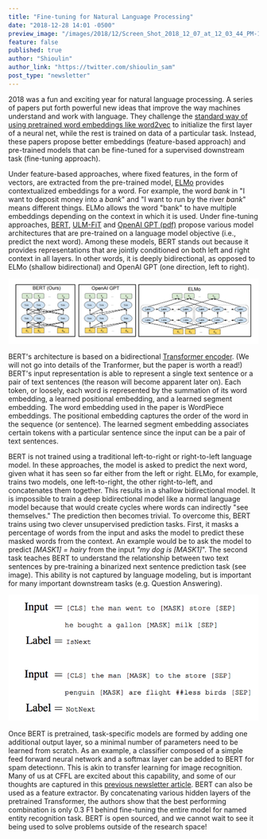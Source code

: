 ```yaml
---
title: "Fine-tuning for Natural Language Processing"
date: "2018-12-28 14:01 -0500"
preview_image: "/images/2018/12/Screen_Shot_2018_12_07_at_12_03_44_PM-1544202300577.png"
feature: false
published: true
author: "Shioulin"
author_link: "https://twitter.com/shioulin_sam"
post_type: "newsletter"
---
```


2018 was a fun and exciting year for natural language processing. A series of papers put forth powerful new ideas that improve the way machines understand and work with language. They challenge the [standard way of using pretrained word embeddings like word2vec](http://ruder.io/nlp-imagenet/) to initialize the first layer of a neural net, while the rest is trained on data of a particular task. Instead, these papers propose better embeddings (feature-based approach) and pre-trained models that can be fine-tuned for a supervised downstream task (fine-tuning approach).

Under feature-based approaches, where fixed features, in the form of vectors, are extracted from the pre-trained model, [ELMo](https://arxiv.org/abs/1802.05365) provides contextualized embeddings for a word. For example, the word _bank_ in "I want to deposit money into a _bank_" and "I want to run by the river _bank_" means different things. ELMo allows the word "bank" to have multiple embeddings depending on the context in which it is used. Under fine-tuning approaches, [BERT](https://arxiv.org/abs/1810.04805), [ULM-FiT](https://arxiv.org/abs/1801.06146) and [OpenAI GPT (pdf)](https://s3-us-west-2.amazonaws.com/openai-assets/research-covers/language-unsupervised/language_understanding_paper.pdf) propose various model architectures that are pre-trained on a language model objective (i.e., predict the next word). Among these models, BERT stands out because it provides representations that are jointly conditioned on both left and right context in all layers. In other words, it is deeply bidirectional, as opposed to ELMo (shallow bidirectional) and OpenAI GPT (one direction, left to right).

![BERT is bidirectional in all layers and uses a bidirectional Transformer. OpenAI GPT uses a left-to-right Transformer. ELMo concatenates two independently trained left-to-right and right-to-left LSTMs. [Image credit](https://arxiv.org/abs/1810.04805)](/static/images/2018/12/Screen_Shot_2018_12_07_at_12_03_44_PM-1544202300577.png)

BERT's architecture is based on a bidirectional [Transformer encoder](https://arxiv.org/abs/1706.03762). (We will not go into details of the Tranformer, but the paper is worth a read!) BERT's input representation is able to represent a single text sentence or a pair of text sentences (the reason will become apparent later on). Each token, or loosely, each word is represented by the summation of its word embedding, a learned positional embedding, and a learned segment embedding. The word embedding used in the paper is WordPiece embeddings. The positional embedding captures the order of the word in the sequence (or sentence). The learned segment embedding associates certain tokens with a particular sentence since the input can be a pair of text sentences. 

BERT is not trained using a traditional left-to-right or right-to-left language model. In these approaches, the model is asked to predict the next word, given what it has seen so far either from the left or right. ELMo, for example, trains two models, one left-to-right, the other right-to-left, and concatenates them together. This results in a shallow bidirectional model. It is impossible to train a deep bidirectional model like a normal language model because that would create cycles where words can indirectly "see themselves." The prediction then becomes trivial. To overcome this, BERT trains using two clever unsupervised prediction tasks. First, it masks a percentage of words from the input and asks the model to predict these masked words from the context. An example would be to ask the model to predict _[MASK1] = hairy_ from the input _"my dog is [MASK1]_". The second task teaches BERT to understand the relationship between two text sentences by pre-training a binarized next sentence prediction task (see image). This ability is not captured by language modeling, but is important for many important downstream tasks (e.g. Question Answering).

![Next sentence prediction task [Image credit](https://arxiv.org/abs/1810.04805)](/static/images/2018/12/Screen_Shot_2018_12_07_at_12_03_58_PM-1544202515836.png)

Once BERT is pretrained, task-specific models are formed by adding one additional output layer, so a minimal number of parameters need to be learned from scratch. As an example, a classifier composed of a simple feed forward neural network and a softmax layer can be added to BERT for spam detectionn. This is akin to transfer learning for image recognition. Many of us at CFFL are excited about this capability, and some of our thoughts are captured in this [previous newsletter article](https://blog.fastforwardlabs.com/2018/08/29/breakthroughs-in-transfer-learning-for-nlp.html). BERT can also be used as a feature extractor. By concatenating various hidden layers of the pretrained Transformer, the authors show that the best performing combination is only 0.3 F1 behind fine-tuning the entire model for named entity recognition task. BERT is open sourced, and we cannot wait to see it being used to solve problems outside of the research space!